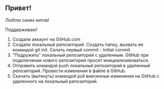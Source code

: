 ## Привет!

Люблю синих китов!

Поддерживаю!

1. Создали аккаунт на GitHub.com
2. Создали локальный репозиторий. 
Создать папку, вызвать ее командой git init.
Селать первый commit - Initial commit
3. "Подружить" локальный репозиторий с удаленным. GitHub при подключении нового репозитория просит инициализивоваться.
4. Отправить командой push локальный репозиторий в удаленный репозиторий.
Провести изменения в файле в GitHub.
5. Скачать (вытянуть) командой pull внесенные изменения на GitHub с удаленного на локальный репозиторий.